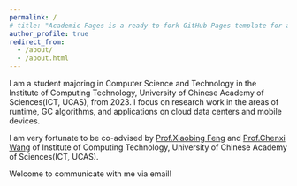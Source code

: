 ```yaml
---
permalink: /
# title: "Academic Pages is a ready-to-fork GitHub Pages template for academic personal websites"
author_profile: true
redirect_from: 
  - /about/
  - /about.html
---
```


I am a student majoring in Computer Science and Technology in the Institute of Computing Technology, University of Chinese Academy of Sciences(ICT, UCAS), from 2023. I focus on research work in the areas of runtime, GC algorithms, and applications on cloud data centers and mobile devices.

I am very fortunate to be co-advised by [Prof.Xiaobing Feng](https://www.ict.ac.cn/sourcedb/cn/jssrck/200909/t20090917_2496613.html) and [Prof.Chenxi Wang](https://wangchenxi7.github.io/home/) of Institute of Computing Technology, University of Chinese Academy of Sciences(ICT, UCAS).

Welcome to communicate with me via email!

